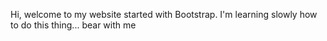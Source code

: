 Hi, welcome to my website started with Bootstrap. I'm learning slowly how to do this thing... bear with me
